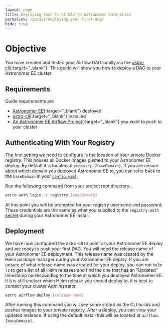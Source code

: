 ```yaml
---
layout: page
title: Deploying Your First DAG to Astronomer Enterprise
permalink: /guides/deploying-your-first-dag/
hide: true
---
```


# Objective
You have created and tested your Airflow DAG locally via the [astro-cli](https://github.com/astronomerio/astro-cli){:target="_blank"}. This guide will show you how to deploy a DAG to your Astronomer EE cluster.

## Requirements
Guide requirements are
- [Astronomer EE](http://enterprise.astronomer.io/){:target="_blank"} deployed
- [astro-cli](https://github.com/astronomerio/astro-cli){:target="_blank"} installed
- [An Astronomer EE Airflow Project](http://enterprise.astronomer.io/guides/creating-an-airflow-project/index.html){:target="_blank"} you want to push to your cluster

## Authenticating With Your Registry
The first setting we need to configure is the location of your private Docker registry. This houses all Docker images pushed to your Astronomer EE deploy. By default it is located at `registry.[baseDomain]`. If you are unsure about which domain you deployed Astronomer EE to, you can refer back to the `baseDomain` in your [`config.yaml`](http://enterprise.astronomer.io/guides/google-cloud/index.html#configuration-file).

Run the following command from your project root directory...
```bash
astro auth login -r registry.[baseDomain]
```

At this point you will be prompted for your registry username and password. These credentials are the same as what you supplied to the `registry-auth` [secret](http://enterprise.astronomer.io/guides/google-cloud/index.html#secrets) during your Astronomer EE install.

## Deployment
We have now configured the astro-cli to point at your Astronomer EE deploy and are ready to push your first DAG. You will need the release name of your Astronomer EE deployment. This release name was created by the Helm package manager during your Astronomer EE deploy. If you are unsure of what release name was created for your deploy, you can run `helm ls` to get a list of all Helm releases and find the one that has an "Updated" timestamp corresponding to the time at which you deployed Astronomer EE. If it is still unclear which Helm release you should deploy to, it is best to contact your cluster Administrator.

```bash
astro airflow deploy [release-name]
```

After running this command you will see some stdout as the CLI builds and pushes images to your private registry. After a deploy, you can view your updated instance. If using the default install this will be located at `airflow.[baseDomain]`.
